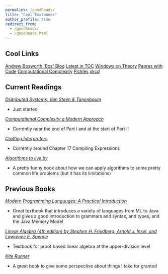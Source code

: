 ```yaml
---
permalink: /goodReads/
title: "Cool Textbooks"
author_profile: true
redirect_from: 
  - /goodReads/
  - /goodReads.html
---
```

## Cool Links
[Andrew Bosworth 'Boz' Blog](https://boz.com/)
[Latest in TOC](https://theory.report/)
[Windows on Theory](https://windowsontheory.org/)
[Papres with Code](https://paperswithcode.com/)
[Computational Complexity](https://blog.computationalcomplexity.org/)
[Pickles](https://www.gocomics.com/pickles/)
[xkcd](https://xkcd.com/)

## Current Readings
[*Dsitributed Systems, Van Steen & Tanenbaum*](https://www.distributed-systems.net/index.php/books/ds4/)
* Just started

[*Computational Complexity a Modern Approach*](https://theory.cs.princeton.edu/complexity/book.pdf)
* Currently near the end of Part I and at the start of Part II 

[*Crafting Interpreters*](https://timothya.com/pdfs/crafting-interpreters.pdf)
* Currently around Chapter 17 Compiling Expressions

[*Algorithms to live by*](https://www.amazon.com/Algorithms-Live-Computer-Science-Decisions/dp/1627790365)
* A pretty funny book about how we can apply algorithms to some pretty common life problems (but it has its limitations)

## Previous Books
[*Modern Programming Languuges: A Practical Introduction*](https://www.amazon.com/gp/product/1590282507)
* Great textbook that introduces a variety of languages from ML to Java and gives a good introduction to grammars and syntax, and types, and the Java Memory Model

[*Linear Algebra (4th edition) by Stephen H. Friedberg, Arnold J. Insel, and Lawrence E. Spence*](https://www.amazon.com/Linear-Algebra-4th-Stephen-Friedberg/dp/0130084514)
* Textbook for proof based linear algebra at the upper-division level

[*Kite Runner*](https://www.amazon.com/Kite-Runner-Khaled-Hosseini/dp/159463193X)
* A great book to give some perspective about things I take for granted